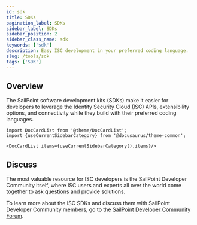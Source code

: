 ```yaml
---
id: sdk
title: SDKs
pagination_label: SDKs
sidebar_label: SDKs
sidebar_position: 2
sidebar_class_name: sdk
keywords: ['sdk']
description: Easy ISC development in your preferred coding language.
slug: /tools/sdk
tags: ['SDK']
---
```


## Overview

The SailPoint software development kits (SDKs) make it easier for developers to leverage the Identity Security Cloud (ISC) APIs, extensibility options, and connectivity while they build with their preferred coding languages.

```mdx-code-block
import DocCardList from '@theme/DocCardList';
import {useCurrentSidebarCategory} from '@docusaurus/theme-common';

<DocCardList items={useCurrentSidebarCategory().items}/>
```

## Discuss

The most valuable resource for ISC developers is the SailPoint Developer Community itself, where ISC users and experts all over the world come together to ask questions and provide solutions.

To learn more about the ISC SDKs and discuss them with SailPoint Developer Community members, go to the [SailPoint Developer Community Forum](https://platform.sailpoint.com/).
